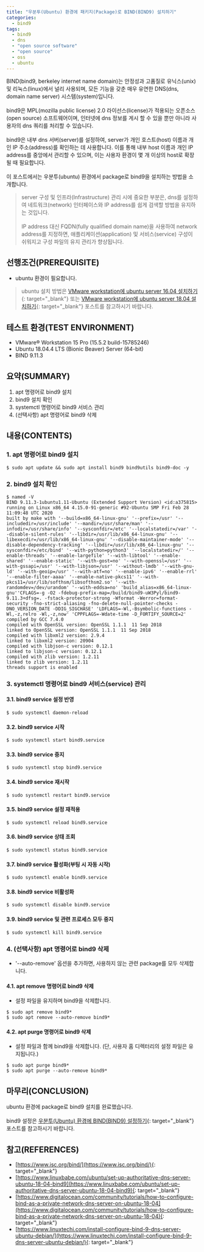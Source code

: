 ```yaml
---
title: "우분투(Ubuntu) 환경에 패키지(Package)로 BIND(BIND9) 설치하기"
categories: 
  - bind9
tags: 
  - bind9
  - dns
  - "open source software"
  - "open source"
  - oss
  - ubuntu
---
```



BIND(bind9, berkeley internet name domain)는 안정성과 고품질로 유닉스(unix) 및 리눅스(linux)에서 널리 사용되며, 모든 기능을 갖춘 매우 유연한 DNS(dns, domain name server) 시스템(system)입니다.
<br /><br />
bind9은 MPL(mozilla public license) 2.0 라이선스(license)가 적용되는 오픈소스(open source) 소프트웨어이며, 인터넷에 dns 정보를 게시 할 수 있을 뿐만 아니라 사용자의 dns 쿼리를 처리할 수 있습니다. 
<br /><br />
bind9은 내부 dns 서버(server)를 설정하여, server가 개인 호스트(host) 이름과 개인 IP 주소(address)를 확인하는 데 사용합니다. 이를 통해 내부 host 이름과 개인 IP address를 중앙에서 관리할 수 ​​있으며, 이는 사용자 환경이 몇 개 이상의 host로 확장될 때 필요합니다.
<br /><br />
이 포스트에서는 우분투(ubuntu) 환경에서 package로 bind9을 설치하는 방법을 소개합니다.

> server 구성 및 인프라(Infrastructure) 관리 시에 중요한 부분은, dns를 설정하여 네트워크(network) 인터페이스와 IP address를 쉽게 검색할 방법을 유지하는 것입니다.
<br /><br />
IP address 대신 FQDN(fully qualified domain name)을 사용하여 network address를 지정하면, 애플리케이션(application) 및 서비스(service) 구성이 쉬워지고 구성 파일의 유지 관리가 향상됩니다.


## 선행조건(PREREQUISITE)
- ubuntu 환경이 필요합니다.

> ubuntu 설치 방법은 [VMware workstation에 ubuntu server 16.04 설치하기](https://lindarex.github.io/ubuntu/ubuntu-1604-installation/){: target="\_blank"} 또는 [VMware workstation에 ubuntu server 18.04 설치하기](https://lindarex.github.io/ubuntu/ubuntu-1804-installation/){: target="\_blank"} 포스트를 참고하시기 바랍니다.


## 테스트 환경(TEST ENVIRONMENT)
- VMware® Workstation 15 Pro (15.5.2 build-15785246)
- Ubuntu 18.04.4 LTS (Bionic Beaver) Server (64-bit)
- BIND 9.11.3


## 요약(SUMMARY)
1. apt 명령어로 bind9 설치
2. bind9 설치 확인
3. systemctl 명령어로 bind9 서비스 관리
4. (선택사항) apt 명령어로 bind9 삭제


## 내용(CONTENTS)
### 1. apt 명령어로 bind9 설치
```console
$ sudo apt update && sudo apt install bind9 bind9utils bind9-doc -y
```

### 2. bind9 설치 확인
```console
$ named -V
BIND 9.11.3-1ubuntu1.11-Ubuntu (Extended Support Version) <id:a375815>
running on Linux x86_64 4.15.0-91-generic #92-Ubuntu SMP Fri Feb 28 11:09:48 UTC 2020
built by make with '--build=x86_64-linux-gnu' '--prefix=/usr' '--includedir=/usr/include' '--mandir=/usr/share/man' '--infodir=/usr/share/info' '--sysconfdir=/etc' '--localstatedir=/var' '--disable-silent-rules' '--libdir=/usr/lib/x86_64-linux-gnu' '--libexecdir=/usr/lib/x86_64-linux-gnu' '--disable-maintainer-mode' '--disable-dependency-tracking' '--libdir=/usr/lib/x86_64-linux-gnu' '--sysconfdir=/etc/bind' '--with-python=python3' '--localstatedir=/' '--enable-threads' '--enable-largefile' '--with-libtool' '--enable-shared' '--enable-static' '--with-gost=no' '--with-openssl=/usr' '--with-gssapi=/usr' '--with-libjson=/usr' '--without-lmdb' '--with-gnu-ld' '--with-geoip=/usr' '--with-atf=no' '--enable-ipv6' '--enable-rrl' '--enable-filter-aaaa' '--enable-native-pkcs11' '--with-pkcs11=/usr/lib/softhsm/libsofthsm2.so' '--with-randomdev=/dev/urandom' '--with-eddsa=no' 'build_alias=x86_64-linux-gnu''CFLAGS=-g -O2 -fdebug-prefix-map=/build/bind9-uW3Pyl/bind9-9.11.3+dfsg=. -fstack-protector-strong -Wformat -Werror=format-security -fno-strict-aliasing -fno-delete-null-pointer-checks -DNO_VERSION_DATE -DDIG_SIGCHASE' 'LDFLAGS=-Wl,-Bsymbolic-functions -Wl,-z,relro -Wl,-z,now' 'CPPFLAGS=-Wdate-time -D_FORTIFY_SOURCE=2'
compiled by GCC 7.4.0
compiled with OpenSSL version: OpenSSL 1.1.1  11 Sep 2018
linked to OpenSSL version: OpenSSL 1.1.1  11 Sep 2018
compiled with libxml2 version: 2.9.4
linked to libxml2 version: 20904
compiled with libjson-c version: 0.12.1
linked to libjson-c version: 0.12.1
compiled with zlib version: 1.2.11
linked to zlib version: 1.2.11
threads support is enabled
```

### 3. systemctl 명령어로 bind9 서비스(service) 관리
#### 3.1. bind9 service 설정 반영
```console
$ sudo systemctl daemon-reload
```

#### 3.2. bind9 service 시작
```console
$ sudo systemctl start bind9.service
```

#### 3.3. bind9 service 중지
```console
$ sudo systemctl stop bind9.service
```

#### 3.4. bind9 service 재시작
```console
$ sudo systemctl restart bind9.service
```

#### 3.5. bind9 service 설정 재적용
```console
$ sudo systemctl reload bind9.service
```

#### 3.6. bind9 service 상태 조회
```console
$ sudo systemctl status bind9.service
```

#### 3.7. bind9 service 활성화(부팅 시 자동 시작)
```console
$ sudo systemctl enable bind9.service
```

#### 3.8. bind9 service 비활성화
```console
$ sudo systemctl disable bind9.service
```

#### 3.9. bind9 service 및 관련 프로세스 모두 중지
```console
$ sudo systemctl kill bind9.service
```

### 4. (선택사항) apt 명령어로 bind9 삭제
- '--auto-remove' 옵션을 추가하면, 사용하지 않는 관련 package를 모두 삭제합니다.

#### 4.1. apt remove 명령어로 bind9 삭제
- 설정 파일을 유지하며 bind9을 삭제합니다.

```console
$ sudo apt remove bind9*
$ sudo apt remove --auto-remove bind9*
```

#### 4.2. apt purge 명령어로 bind9 삭제
- 설정 파일과 함께 bind9을 삭제합니다. (단, 사용자 홈 디렉터리의 설정 파일은 유지됩니다.)

```console
$ sudo apt purge bind9*
$ sudo apt purge --auto-remove bind9*
```


## 마무리(CONCLUSION)
ubuntu 환경에 package로 bind9 설치를 완료했습니다.
<br /><br />
bind9 설정은 [우분투(Ubuntu) 환경에 BIND(BIND9) 설정하기](https://lindarex.github.io/bind9/ubuntu-bind9-setting/){: target="\_blank"} 포스트를 참고하시기 바랍니다.


## 참고(REFERENCES)
- [https://www.isc.org/bind/](https://www.isc.org/bind/){: target="\_blank"}
- [https://www.linuxbabe.com/ubuntu/set-up-authoritative-dns-server-ubuntu-18-04-bind9](https://www.linuxbabe.com/ubuntu/set-up-authoritative-dns-server-ubuntu-18-04-bind9){: target="\_blank"}
- [https://www.digitalocean.com/community/tutorials/how-to-configure-bind-as-a-private-network-dns-server-on-ubuntu-18-04](https://www.digitalocean.com/community/tutorials/how-to-configure-bind-as-a-private-network-dns-server-on-ubuntu-18-04){: target="\_blank"}
- [https://www.linuxtechi.com/install-configure-bind-9-dns-server-ubuntu-debian/](https://www.linuxtechi.com/install-configure-bind-9-dns-server-ubuntu-debian/){: target="\_blank"}
